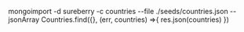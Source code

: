 mongoimport -d sureberry -c countries --file ./seeds/countries.json --jsonArray
Countries.find({}, (err, countries) =>{
    res.json(countries)
})